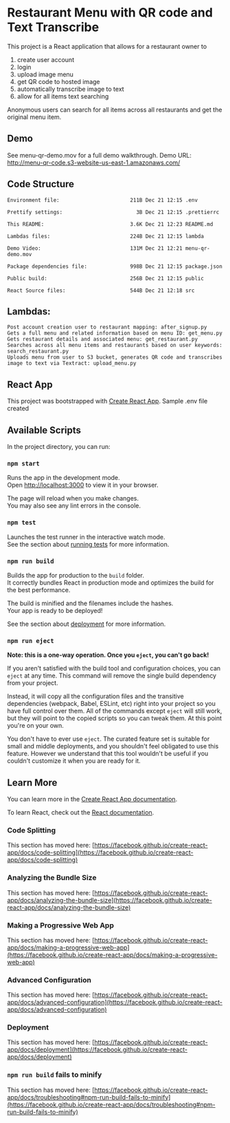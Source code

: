 # Restaurant Menu with QR code and Text Transcribe

This project is a React application that allows for a restaurant owner to
1. create user account
2. login
3. upload image menu
4. get QR code to hosted image
5. automatically transcribe image to text
6. allow for all items text searching

Anonymous users can search for all items across all restaurants and get the original menu item.

## Demo

See menu-qr-demo.mov for a full demo walkthrough.
Demo URL: http://menu-qr-code.s3-website-us-east-1.amazonaws.com/

## Code Structure
```
Environment file:				        211B Dec 21 12:15 .env

Prettify settings:				          3B Dec 21 12:15 .prettierrc

This README:					        3.6K Dec 21 12:23 README.md

Lambdas files:					        224B Dec 21 12:15 lambda

Demo Video: 					        131M Dec 21 12:21 menu-qr-demo.mov

Package dependencies file:		        998B Dec 21 12:15 package.json

Public build:					        256B Dec 21 12:15 public

React Source files:				        544B Dec 21 12:18 src
```

## Lambdas:

```
Post account creation user to restaurant mapping: after_signup.py
Gets a full menu and related information based on menu ID: get_menu.py
Gets restaurant details and associated menu: get_restaurant.py
Searches across all menu items and restaurants based on user keywords: search_restaurant.py
Uploads menu from user to S3 bucket, generates QR code and transcribes image to text via Textract: upload_menu.py
```

## React App

This project was bootstrapped with [Create React App](https://github.com/facebook/create-react-app).
Sample .env file created

## Available Scripts

In the project directory, you can run:

### `npm start`

Runs the app in the development mode.\
Open [http://localhost:3000](http://localhost:3000) to view it in your browser.

The page will reload when you make changes.\
You may also see any lint errors in the console.

### `npm test`

Launches the test runner in the interactive watch mode.\
See the section about [running tests](https://facebook.github.io/create-react-app/docs/running-tests) for more information.

### `npm run build`

Builds the app for production to the `build` folder.\
It correctly bundles React in production mode and optimizes the build for the best performance.

The build is minified and the filenames include the hashes.\
Your app is ready to be deployed!

See the section about [deployment](https://facebook.github.io/create-react-app/docs/deployment) for more information.

### `npm run eject`

**Note: this is a one-way operation. Once you `eject`, you can't go back!**

If you aren't satisfied with the build tool and configuration choices, you can `eject` at any time. This command will remove the single build dependency from your project.

Instead, it will copy all the configuration files and the transitive dependencies (webpack, Babel, ESLint, etc) right into your project so you have full control over them. All of the commands except `eject` will still work, but they will point to the copied scripts so you can tweak them. At this point you're on your own.

You don't have to ever use `eject`. The curated feature set is suitable for small and middle deployments, and you shouldn't feel obligated to use this feature. However we understand that this tool wouldn't be useful if you couldn't customize it when you are ready for it.

## Learn More

You can learn more in the [Create React App documentation](https://facebook.github.io/create-react-app/docs/getting-started).

To learn React, check out the [React documentation](https://reactjs.org/).

### Code Splitting

This section has moved here: [https://facebook.github.io/create-react-app/docs/code-splitting](https://facebook.github.io/create-react-app/docs/code-splitting)

### Analyzing the Bundle Size

This section has moved here: [https://facebook.github.io/create-react-app/docs/analyzing-the-bundle-size](https://facebook.github.io/create-react-app/docs/analyzing-the-bundle-size)

### Making a Progressive Web App

This section has moved here: [https://facebook.github.io/create-react-app/docs/making-a-progressive-web-app](https://facebook.github.io/create-react-app/docs/making-a-progressive-web-app)

### Advanced Configuration

This section has moved here: [https://facebook.github.io/create-react-app/docs/advanced-configuration](https://facebook.github.io/create-react-app/docs/advanced-configuration)

### Deployment

This section has moved here: [https://facebook.github.io/create-react-app/docs/deployment](https://facebook.github.io/create-react-app/docs/deployment)

### `npm run build` fails to minify

This section has moved here: [https://facebook.github.io/create-react-app/docs/troubleshooting#npm-run-build-fails-to-minify](https://facebook.github.io/create-react-app/docs/troubleshooting#npm-run-build-fails-to-minify)
